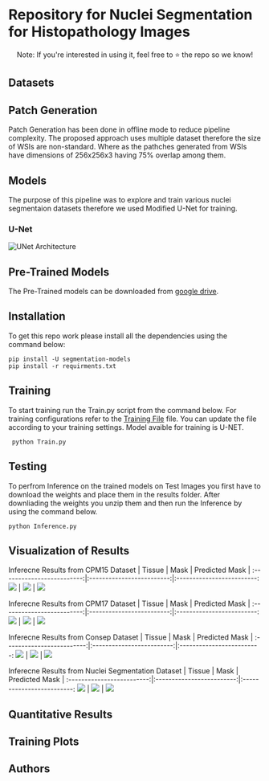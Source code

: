# Repository for Nuclei Segmentation for Histopathology Images

<p align="center">Note: If you're interested in using it, feel free to ⭐️ the repo so we know!</p>

## Datasets

## Patch Generation
Patch Generation has been done in offline mode to reduce pipeline complexity. The proposed approach uses multiple dataset therefore the size of WSIs are non-standard. Where as the pathches generated from WSIs have dimensions of 256x256x3 having 75% overlap among them. 

## Models
The purpose of this pipeline was to explore and train various nuclei segmentaion datasets therefore we used Modified U-Net for training.
### U-Net
![UNet Architecture](https://vasanashwin.github.io/retrospect/images/unet.png)

## Pre-Trained Models
The Pre-Trained models can be downloaded from [google drive](https://drive.google.com/drive/folders/1g5SdbW8q1Z0e9dk6cW431JO01BDq4g0H).

## Installation
To get this repo work please install all the dependencies using the command below:
```
pip install -U segmentation-models
pip install -r requirments.txt
```

## Training 
To start training run the Train.py script from the command below. For training configurations refer to the [Training File](./Train.py) file. You can update the file according to your training settings. Model avaible for training is U-NET.
```
 python Train.py
```

## Testing
To perfrom Inference on the trained models on Test Images you first have to download the weights and place them in the results folder. After downliading the weights you unzip them and then run the Inference by using the command below.
```
python Inference.py
```

## Visualization of Results
Inferecne Results from CPM15 Dataset
 |      Tissue             | Mask  |  Predicted Mask  |
:-------------------------:|:-------------------------:|:-------------------------:
![](./results/sample_images/cpm15.png)  |  ![](./results/sample_images/cpm15_mask.png) |  ![](./results/sample_images/cpm15_pred.png)

Inferecne Results from CPM17 Dataset
 |      Tissue             | Mask  |  Predicted Mask  |
:-------------------------:|:-------------------------:|:-------------------------:
![](./results/sample_images/cpm17.png)  |  ![](./results/sample_images/cpm17_mask.png) |  ![](./results/sample_images/cpm17_pred.png)

Inferecne Results from Consep Dataset
 |      Tissue             | Mask  |  Predicted Mask  |
:-------------------------:|:-------------------------:|:-------------------------:
![](./results/sample_images/consep.png)  |  ![](./results/sample_images/consep_mask.png) |  ![](./results/sample_images/consep_pred.png)

Inferecne Results from Nuclei Segmentation Dataset
 |      Tissue             | Mask  |  Predicted Mask  |
:-------------------------:|:-------------------------:|:-------------------------:
![](./results/sample_images/nucleiseg.png)  |  ![](./results/sample_images/nucleiseg_mask.png) |  ![](./results/sample_images/nucleiseg_pred.png)

## Quantitative Results

## Training Plots

## Authors
